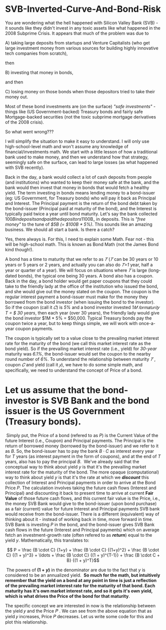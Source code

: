 # SVB-Inverted-Curve-And-Bond-Risk

You are wondering what the hell happened with Silicon Valley Bank (SVB) - it sounds like they didn't invest in any toxic assets like what happened in the 2008 Subprime Crisis. It appears that much of the problem was due to

  A) taking large deposits from startups and Venture Capitalists (who get large investment money from various sources for building highly innovative tech companies from scratch),

then

  B) investing that money in bonds,

and then

  C) losing money on those bonds when those depositors tried to take their money out.

Most of these bond investments are (on the surface) _"safe investments"_ - things like (US Government-backed) Treasury bonds and fairly safe Mortgage-backed securities (not the toxic subprime mortgage derivatives of the 2008 crisis).

So what went wrong???

I will simplify the situation to make it easy to understand. I will only use high-school-level math and won't assume any knowledge of financial/investments math. We start with a little lesson of how a traditional bank used to make money, and then we understand how that strategy, seemingly safe on the surface, can lead to large losses (as what happened with SVB recently).

Back in the day, a bank would collect a lot of cash deposits from people (and institutions) who wanted to keep their money safe at the bank, and the bank would then invest that money in bonds that would fetch a healthy yield. The term investing in bonds means lending money to a bond-issuer (eg: US Government, for Treasury bonds) who will pay it back as Principal and Interest. The Principal payment is the return of the bond debt taken by the bond-issuer (Principal paid at maturity of the bond), and the Interest is typically paid twice a year until bond maturity. Let's say the bank collected $100B in deposits and paid the depositors 1% interest rate (annualized rate) on their deposits. Let's also say the bank invested in Treasury bonds that mature over several years (typically 5 or 10 or 30). Some of the longer maturity bonds fetched a healthy interest rate back in the day. Let's say the bank invested in bonds that fetched a 6% interest rate. Thus, they collect a net yield of _5% (= 6% - 1%)_ annually on the _$100B_ in deposits. This is _"free money"_ to the tune of _$5B (= $100B * 5%)_. This sounds like an amazing business. We should all start a bank. Is there a catch?

Yes, there always is. For this, I need to explain some Math. Fear not - this will be high-school math. This is known as Bond Math (not the James Bond kind though!).

A bond has a time to maturity that we refer to as _𝑇_
 (_𝑇_ can be 30 years or 10 years or 5 years or 2 years, and actually you can also do _𝑇=1_
 year, half a year or quarter of a year). We will focus on situations where _𝑇_
 is large (long-dated bonds), the typical one being 30 years. A bond also has a coupon. Back in the day, a bond holder would get paper coupons that they could take to the friendly lady at the office of the institution who issued the bond, and she would give out the money stated on the coupon. The coupon is the regular interest payment a bond-issuer must make for the money they borrowed from the bond investor (when issuing the bond to the investor). So if the coupon (call it _𝐶_) is _5%_ and a bond investor invested _1𝑀 𝑓𝑜𝑟𝑚𝑎𝑡𝑢𝑟𝑖𝑡𝑦 T = $ 30 years_, then each year (over 30 years), the friendly lady would give the bond investor $1M * 5% = $50,000. Typical Treasury bonds pay the coupon twice a year, but to keep things simple, we will work with once-a-year coupon payments.

The coupon is typically set to a value close to the prevailing market interest rate for the maturity of the bond (we call this market interest rate as the bond yield). So if the prevailing market interest rate (i.e., yield) for _30-year_ maturity was _6.1%_, the bond-issuer would set the coupon to the nearby round number of _6%_. To understand the relationship between maturity _𝑇_
, coupon _𝐶_ and yield (call it _𝑦_), we have to do some simple math, and specifically, we need to understand the concept of Price of a bond.

# Let us assume that the bond-investor is SVB Bank and the bond issuer is the US Government (Treasury bonds).
​
Simply put, the Price of a bond (refered to as _$P$_) is the Current Value of the future Interest (i.e., Coupon) and Principal payments. The Principal is the return of borrowed money (borrowed by the bond-issuer) and we refer to it as $B$. So, the bond-issuer has to pay the bank $B \cdot C$ as interest every year for _$T$_ years (as interest payment in the form of coupons), and at the end of _$T$_ years, also has to pay the principal _$B$_.
​
We've already said that the conceptual way to think about yield $y$ is that it's the prevailing market interest rate for the maturity of the bond. The more opaque (computational) way to think about yield $y$ is that it's the rate at which we _**discount**_ this collection of Interest and Principal payments in order to arrive at the Bond Price $P$. The calculation involves taking the future cash flows (Interest and Principal) and discounting it back to present time to arrive at current **Fair Value** of those future cash flows, and this current fair value is the Price, i.e., the money SVB Bank would give to the bond-issuer (upon bond purchase) as a fair (current) value for future Interest and Principal payments SVB bank would receive from the bond-issuer. There is a different (equivalent) way of thinking about it - instead of working back in time, move forward in time. SVB Bank is investing $P$ in the bond, and the bond-issuer gives SVB Bank cash flows in the future (Interest and Principal payments) which on average fetch an investment-growth rate (often refered to as _**return**_) equal to the yield _$y$_. Mathematically, this translates to:
​
```math

P = \frac {B \cdot C} {1+y} + \frac {B \cdot C} {(1+y)^2} + \frac {B \cdot C} {(1 + y)^3} + \ldots + \frac {B \cdot C} {(1 + y)^{T-1}} + \frac {B \cdot C + B} {(1 + y)^T}
```
​
The powers of **$(1+y)$** in the denominator are due to the fact that _$y$_ is considered to be an annualized yield.
​
**So much for the math, but intuitively remember that the yield on a bond at any point in time is just a reflection of the prevailing market interest rate for the maturity of that bond. Each maturity has it's own market interest rate, and so it gets it's own yield, which is what drives the Price of the bond for that maturity**.

The specific concept we are interested in now is the relationship between the yield 𝑦 and the Price 𝑃
. We can see from the above equation that as yield 𝑦
 increases, Price 𝑃 decreases. Let us write some code for this and plot this relationship.
